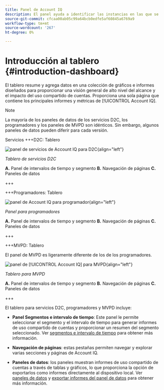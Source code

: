 ```yaml
---
title: Panel de Account IQ
description: El panel ayuda a identificar las instancias en las que se comparte la contraseña mediante el análisis de una amplia gama de datos de suscriptores.
source-git-commit: cfcaa00ab05c99a64bcb0edfe5af60845a6769a9
workflow-type: tm+mt
source-wordcount: '267'
ht-degree: 0%

---
```


# Introducción al tablero {#introduction-dashboard}

El tablero resume y agrega datos en una colección de gráficos e informes diseñados para proporcionar una visión general de alto nivel del alcance y el impacto del uso compartido de cuentas. Proporciona una sola página que contiene los principales informes y métricas de [!UICONTROL Account IQ].

>[!NOTE]
>
>La mayoría de los paneles de datos de los servicios D2C, los programadores y los paneles de MVPD son idénticos. Sin embargo, algunos paneles de datos pueden diferir para cada versión.

Servicios +++D2C: Tablero

![panel de servicios de Account IQ para D2C](assets/dashboard-d2c.png){align="left"}


*Tablero de servicios D2C*

**A.** Panel de intervalos de tiempo y segmento **B.** Navegación de páginas **C.** Paneles de datos

+++

+++Programadores: Tablero

![panel de Account IQ para programador](assets/dashboard-programr.png){align="left"}


*Panel para programadores*

**A.** Panel de intervalos de tiempo y segmento **B.** Navegación de páginas **C.** Paneles de datos

+++

+++MVPD: Tablero

El panel de MVPD es ligeramente diferente de los de los programadores.

![panel de [!UICONTROL Account IQ] para MVPD](assets/dashboard-mvpd.png){align="left"}

*Tablero para MVPD*

**A.** Panel de intervalos de tiempo y segmento **B.** Navegación de páginas **C.** Paneles de datos

+++

El tablero para servicios D2C, programadores y MVPD incluye:

* **Panel Segmentos e intervalo de tiempo**: Este panel le permite seleccionar el segmento y el intervalo de tiempo para generar informes de uso compartido de cuentas y proporcionar un resumen del segmento seleccionado. Ver [segmentos e intervalo de tiempo](/help/accountiq/segments-timeinterval.md) para obtener más información.

* **Navegación de páginas**: estas pestañas permiten navegar y explorar varias secciones y páginas de Account IQ.

* **Paneles de datos**: los paneles muestran informes de uso compartido de cuentas a través de tablas y gráficos, lo que proporciona la opción de exportarlos como informes directamente al dispositivo local. Ver [paneles de datos](/help/accountiq/data-panels.md) y [exportar informes del panel de datos](/help/accountiq/export-reports.md) para obtener más información.

